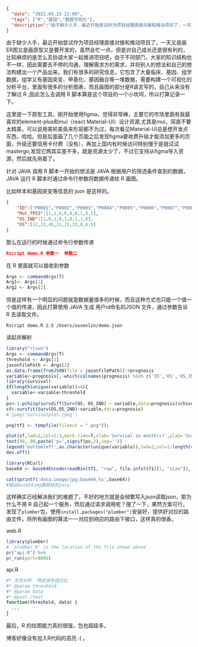 ```json
{
  "date": "2022.05.25 21:00",
  "tags": ["R","基因","数据可视化"],
  "description":"由于缺少人手，最近开始尝试作为项目经理直接对接和推动项目了，一天又是画ER图又是画原型又是要开发的，虽然会忙一点，但是对自己成长还是很有利的，比较麻烦的是怎么去协调大家一起推进项目吧，由于不同部门，大家的知识结构也不一样，因此需要去不停的沟通，理解需求方的需求，并将别人的想法和自己的想法构建出一个产品出来。我们有很多的研究信息，它包含了大量临床、基因、组学数据，组学又有基因突变、甲基化、基因融合等一堆数据，需要构建一个可视化的分析平台，里面有很多的分析图表，而且画图的部分是R语言写的，自己从来没有了解过 R ,因此怎么去调用 R 脚本算是这个项目的一个小坎坷，所以打算记录一下。"
}
```



由于缺少人手，最近开始尝试作为项目经理直接对接和推动项目了，一天又是画ER图又是画原型又是要开发的，虽然会忙一点，但是对自己成长还是很有利的，比较麻烦的是怎么去协调大家一起推进项目吧，由于不同部门，大家的知识结构也不一样，因此需要去不停的沟通，理解需求方的需求，并将别人的想法和自己的想法构建出一个产品出来。我们有很多的研究信息，它包含了大量临床、基因、组学数据，组学又有基因突变、甲基化、基因融合等一堆数据，需要构建一个可视化的分析平台，里面有很多的分析图表，而且画图的部分是R语言写的，自己从来没有了解过 R ,因此怎么去调用 R 脚本算是这个项目的一个小坎坷，所以打算记录一下。



这里提一下原型工具，刚开始使用figma，觉得非常棒，主要它的市场里面有我最喜欢的element-plus和mui（react Material-UI）设计资源,尤其是mui，简直不要太精美，可以说用美轮美奂来形容都不为过，每次看见Material-UI总是想开发点东西，哈哈。但是后面画了几个页面之后发现figma要收费升级才能添加更多的页面，升级还要信用卡付费（没有），再加上国内有时候访问特别慢于是就试试mastergo,发现它两其实差不多，就是资源太少了，不过它支持从figma导入资源，然后就先用着了。

针对 JAVA 调用 R 脚本一开始的想法是 JAVA 根据用户的筛选条件查到的数据，JAVA 运行 R 脚本时通过命令行参数将数据传递给 R 画图。

比如样本和基因突变等信息的 json 是这样的。

```json
{
	"ID":["P0001","P0002","P0003","P0004","P0005","P0006","P0007","P0008","P0009"],
	"Mut_TP53":[1,1,0,0,0,0,1,0,1],
	"OS_IND":[1,0,1,0,1,0,1,1,0],
	"OS":[12,23,45,21,21,33,8,6,9]
}

```

那么在运行的时候通过命令行参数传递

```json
Rscript demo.R 参数一  参数二
```

在 R 里面就可以接收到参数

```R
Args <- commandArgs(T)
Arg1<- Args[1]
Arg2 <- Args[2]
```

但是这样有一个明显的问题就是数据量很多的时候，而且这种方式也只能一个值一个值的传递，因此打算使用 JAVA 生成 用户id命名的JSON 文件，通过参数告诉 R 去读取文件。

```
Rscript demo.R 2.5 /Users/xusenlin/demo.json
```

读起并解析

```R
library("rjson")
Args <- commandArgs(T)
threshold <- Args[1]
jasonfilePath <- Args[2]
as.data.frame(fromJSON(file = jasonfilePath))->prognosis
variable<-prognosis[,-which(colnames(prognosis) %in% c('ID','OS','OS_IND'))]
library(survival)
if(length(unique(variable))>4){
  variable<-variable>threshold
}
pv<-1-pchisq(survdiff(Surv(OS, OS_IND) ~ variable,data=prognosis)$chisq,1)
sf<-survfit(Surv(OS,OS_IND)~variable,data=prognosis)
# jpeg('survivalplot.jpeg')

png(tf1 <- tempfile(fileext = ".png")); 

plot(sf,lwd=2,col=2:3,mark.time=T,xlab='Survival in month(s)',ylab='Survival rate')
text(40,.90,paste('p=',signif(pv,2),sep=''))
legend('bottomleft',as.character(unique(variable)),lwd=2,col=1:length(variable))
dev.off()

library(RCurl)
base64 <- base64Encode(readBin(tf1, "raw", file.info(tf1)[1, "size"]), "txt")

cat(sprintf('data:image/jpg;base64,%s',base64))
#输出base64img数据给到java
```

这样确实已经解决我们的难题了，不好的地方就是会频繁写入json读取json，那为什么不用 R 自己起一个服务，然后通过请求调用呢？搜了一下，果然方案可行，发现了`plumber`包，使用```install.packages("plumber")```安装好，提供好对应的路由文件，将所有画图的算法一一对应到响应的路由下接口，这样真的很香。

web.R

```R
library(plumber)
# 'plumber.R' is the location of the file shown above
pr("api.R") %>%
pr_run(port=8000)
```

api.R

```R
#* 生存分析  两组或多组对比
#* @param threshold
#* @param data
#* @post /test
function(threshold, data) {
  ...
}
```

最后，R 的绘图能力真的很强，包也超级多。

博客好像没有加入R代码的高亮  :( 。
